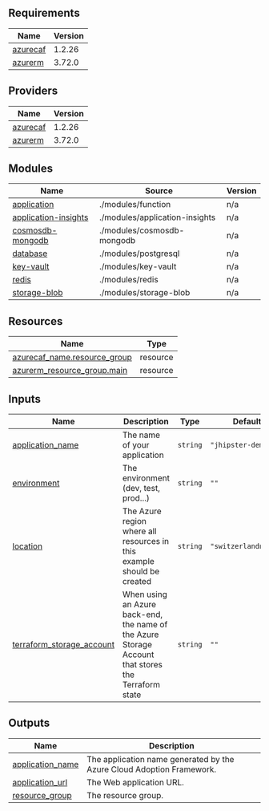 ## Requirements

| Name | Version |
|------|---------|
| <a name="requirement_azurecaf"></a> [azurecaf](#requirement\_azurecaf) | 1.2.26 |
| <a name="requirement_azurerm"></a> [azurerm](#requirement\_azurerm) | 3.72.0 |

## Providers

| Name | Version |
|------|---------|
| <a name="provider_azurecaf"></a> [azurecaf](#provider\_azurecaf) | 1.2.26 |
| <a name="provider_azurerm"></a> [azurerm](#provider\_azurerm) | 3.72.0 |

## Modules

| Name | Source | Version |
|------|--------|---------|
| <a name="module_application"></a> [application](#module\_application) | ./modules/function | n/a |
| <a name="module_application-insights"></a> [application-insights](#module\_application-insights) | ./modules/application-insights | n/a |
| <a name="module_cosmosdb-mongodb"></a> [cosmosdb-mongodb](#module\_cosmosdb-mongodb) | ./modules/cosmosdb-mongodb | n/a |
| <a name="module_database"></a> [database](#module\_database) | ./modules/postgresql | n/a |
| <a name="module_key-vault"></a> [key-vault](#module\_key-vault) | ./modules/key-vault | n/a |
| <a name="module_redis"></a> [redis](#module\_redis) | ./modules/redis | n/a |
| <a name="module_storage-blob"></a> [storage-blob](#module\_storage-blob) | ./modules/storage-blob | n/a |

## Resources

| Name | Type |
|------|------|
| [azurecaf_name.resource_group](https://registry.terraform.io/providers/aztfmod/azurecaf/1.2.26/docs/resources/name) | resource |
| [azurerm_resource_group.main](https://registry.terraform.io/providers/hashicorp/azurerm/3.72.0/docs/resources/resource_group) | resource |

## Inputs

| Name | Description | Type | Default | Required |
|------|-------------|------|---------|:--------:|
| <a name="input_application_name"></a> [application\_name](#input\_application\_name) | The name of your application | `string` | `"jhipster-demo"` | no |
| <a name="input_environment"></a> [environment](#input\_environment) | The environment (dev, test, prod...) | `string` | `""` | no |
| <a name="input_location"></a> [location](#input\_location) | The Azure region where all resources in this example should be created | `string` | `"switzerlandnorth"` | no |
| <a name="input_terraform_storage_account"></a> [terraform\_storage\_account](#input\_terraform\_storage\_account) | When using an Azure back-end, the name of the Azure Storage Account that stores the Terraform state | `string` | `""` | no |

## Outputs

| Name | Description |
|------|-------------|
| <a name="output_application_name"></a> [application\_name](#output\_application\_name) | The application name generated by the Azure Cloud Adoption Framework. |
| <a name="output_application_url"></a> [application\_url](#output\_application\_url) | The Web application URL. |
| <a name="output_resource_group"></a> [resource\_group](#output\_resource\_group) | The resource group. |

